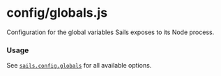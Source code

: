 # config/globals.js

Configuration for the global variables Sails exposes to its Node process.

### Usage

See [`sails.config.globals`](http://sailsjs.com/documentation/reference/configuration/sails-config-globals) for all available options.


<docmeta name="displayName" value="globals.js">
